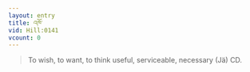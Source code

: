 ```yaml
---
layout: entry
title: འཁོ་
vid: Hill:0141
vcount: 0
---
```

> To wish, to want, to think useful, serviceable, necessary (Jä) CD\.


